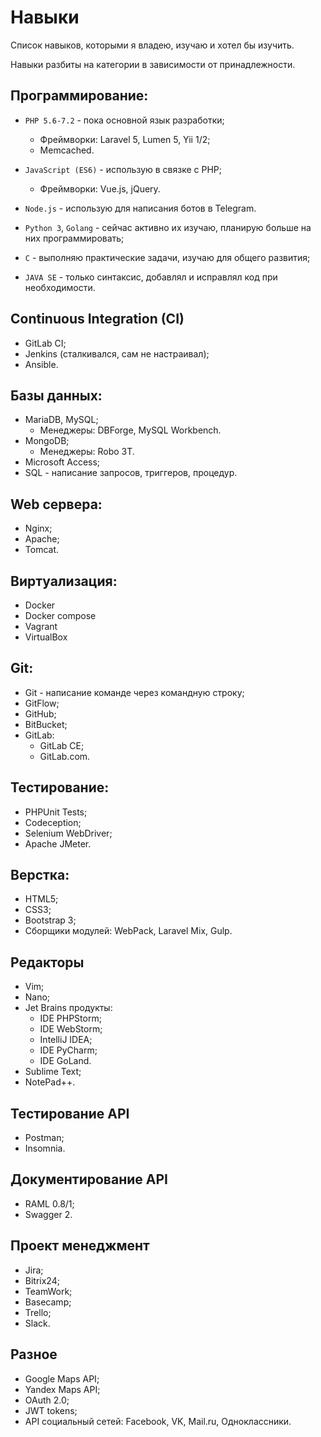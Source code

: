 # Навыки

Список навыков, которыми я владею, изучаю и хотел бы изучить. 

Навыки разбиты на категории в зависимости от принадлежности.

## Программирование:

* `PHP 5.6-7.2` - пока основной язык разработки;
    * Фреймворки: Laravel 5, Lumen 5, Yii 1/2;
    * Memcached.
    
* `JavaScript (ES6)` - использую в связке с PHP;
    * Фреймворки: Vue.js, jQuery.
    
* `Node.js` - использую для написания ботов в Telegram.
    
* `Python 3`, `Golang` - сейчас активно их изучаю, планирую больше на них программировать;

* `C` - выполняю практические задачи, изучаю для общего развития;

* `JAVA SE` - только синтаксис, добавлял и исправлял код при необходимости.

## Continuous Integration (CI)

* GitLab CI;
* Jenkins (сталкивался, сам не настраивал);
* Ansible.

## Базы данных:

* MariaDB, MySQL;
    * Менеджеры: DBForge, MySQL Workbench.
* MongoDB;
    * Менеджеры: Robo 3T.
* Microsoft Access;
* SQL - написание запросов, триггеров, процедур.

## Web сервера:

* Nginx;
* Apache;
* Tomcat.

## Виртуализация:

* Docker
* Docker compose
* Vagrant
* VirtualBox

## Git:

* Git - написание команде через командную строку;
* GitFlow;
* GitHub;
* BitBucket;
* GitLab: 
    * GitLab CE;
    * GitLab.com.

## Тестирование:

* PHPUnit Tests;
* Codeception;
* Selenium WebDriver;
* Apache JMeter.

## Верстка:

* HTML5;
* CSS3;
* Bootstrap 3;
* Сборщики модулей: WebPack, Laravel Mix, Gulp.

## Редакторы

* Vim;
* Nano;
* Jet Brains продукты:
    * IDE PHPStorm;
    * IDE WebStorm;
    * IntelliJ IDEA;
    * IDE PyCharm;
    * IDE GoLand.
* Sublime Text;
* NotePad++.

## Тестирование API

* Postman;
* Insomnia.

## Документирование API

* RAML 0.8/1;
* Swagger 2.

## Проект менеджмент

* Jira;
* Bitrix24;
* TeamWork;
* Basecamp;
* Trello;
* Slack.

## Разное

* Google Maps API;
* Yandex Maps API;
* OAuth 2.0;
* JWT tokens;
* API социальный сетей: Facebook, VK, Mail.ru, Одноклассники.